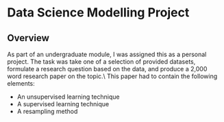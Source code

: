 # Data Science Modelling Project
## Overview
As part of an undergraduate module, I was assigned this as a personal project. The task was take one of a selection of provided datasets, formulate a research question based on the data, and produce a 2,000 word research paper on the topic.\ 
This paper had to contain the following elements:
* An unsupervised learning technique
* A supervised learning technique
* A resampling method
